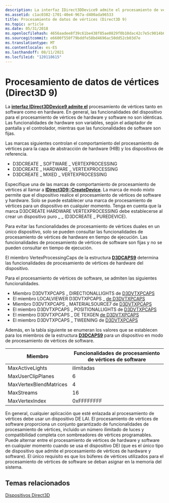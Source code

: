 ```yaml
---
description: La interfaz IDirect3DDevice9 admite el procesamiento de vértices tanto en software como en hardware.
ms.assetid: c1ac0382-1701-40e4-967a-d400ada96533
title: Procesamiento de datos de vértices (Direct3D 9)
ms.topic: article
ms.date: 05/31/2018
ms.openlocfilehash: 4656aadee8f39c61be438f85ae0829f0b10dac42c7e5c9014b6ba8c164b3257b
ms.sourcegitcommit: e6600f550f79bddfe58bd4696ac50dd52cb03d7e
ms.translationtype: MT
ms.contentlocale: es-ES
ms.lasthandoff: 08/11/2021
ms.locfileid: "120118615"
---
```

# <a name="processing-vertex-data-direct3d-9"></a>Procesamiento de datos de vértices (Direct3D 9)

La [**interfaz IDirect3DDevice9 admite el**](/windows/win32/api/d3d9helper/nn-d3d9helper-idirect3ddevice9) procesamiento de vértices tanto en software como en hardware. En general, las funcionalidades del dispositivo para el procesamiento de vértices de hardware y software no son idénticas. Las funcionalidades de hardware son variables, según el adaptador de pantalla y el controlador, mientras que las funcionalidades de software son fijas.

Las marcas siguientes controlan el comportamiento del procesamiento de vértices para la capa de abstracción de hardware (HIB) y los dispositivos de referencia.

-   D3DCREATE \_ SOFTWARE \_ VERTEXPROCESSING
-   D3DCREATE \_ HARDWARE \_ VERTEXPROCESSING
-   D3DCREATE \_ MIXED \_ VERTEXPROCESSING

Especifique una de las marcas de comportamiento de procesamiento de vértices al llamar a [**IDirect3D9::CreateDevice**](/windows/win32/api/d3d9/nf-d3d9-idirect3d9-createdevice). La marca de modo mixto permite que el dispositivo realice el procesamiento de vértices de software y hardware. Solo se puede establecer una marca de procesamiento de vértices para un dispositivo en cualquier momento. Tenga en cuenta que la marca D3DCREATE HARDWARE VERTEXPROCESSING debe establecerse al crear un dispositivo puro \_ \_ (D3DCREATE \_ PUREDEVICE).

Para evitar las funcionalidades de procesamiento de vértices duales en un único dispositivo, solo se pueden consultar las funcionalidades de procesamiento de vértices de hardware en tiempo de ejecución. Las funcionalidades de procesamiento de vértices de software son fijas y no se pueden consultar en tiempo de ejecución.

El miembro VertexProcessingCaps de la estructura [**D3DCAPS9**](/windows/desktop/api/D3D9Caps/ns-d3d9caps-d3dcaps9) determina las funcionalidades de procesamiento de vértices de hardware del dispositivo.

Para el procesamiento de vértices de software, se admiten las siguientes funcionalidades.

-   Miembro D3DVTXPCAPS \_ DIRECTIONALLIGHTS de [D3DVTXPCAPS](d3dvtxpcaps.md)
-   El miembro LOCALVIEWER D3DVTXPCAPS \_ [de D3DVTXPCAPS](d3dvtxpcaps.md)
-   Miembro D3DVTXPCAPS \_ MATERIALSOURCE7 de [D3DVTXPCAPS](d3dvtxpcaps.md)
-   El miembro D3DVTXPCAPS \_ POSITIONALLIGHTS de [D3DVTXPCAPS](d3dvtxpcaps.md)
-   El miembro D3DVTXPCAPS \_ DE TEXGEN [de D3DVTXPCAPS](d3dvtxpcaps.md)
-   El miembro D3DVTXPCAPS \_ TWEENING de [D3DVTXPCAPS](d3dvtxpcaps.md)

Además, en la tabla siguiente se enumeran los valores que se establecen para los miembros de la estructura [**D3DCAPS9**](/windows/desktop/api/D3D9Caps/ns-d3d9caps-d3dcaps9) para un dispositivo en modo de procesamiento de vértices de software.



| Miembro                 | Funcionalidades de procesamiento de vértices de software |
|------------------------|-----------------------------------------|
| MaxActiveLights        | ilimitadas                               |
| MaxUserClipPlanes      | 6                                       |
| MaxVertexBlendMatrices | 4                                       |
| MaxStreams             | 16                                      |
| MaxVertexIndex         | 0xFFFFFFFF                              |



 

En general, cualquier aplicación que esté enlazada al procesamiento de vértices debe usar un dispositivo DE LAI. El procesamiento de vértices de software proporciona un conjunto garantizado de funcionalidades de procesamiento de vértices, incluido un número ilimitado de luces y compatibilidad completa con sombreadores de vértices programables. Puede alternar entre el procesamiento de vértices de hardware y software en cualquier momento cuando se usa el dispositivo DEI (que es el único tipo de dispositivo que admite el procesamiento de vértices de hardware y software). El único requisito es que los búferes de vértices utilizados para el procesamiento de vértices de software se deban asignar en la memoria del sistema.

## <a name="related-topics"></a>Temas relacionados

<dl> <dt>

[Dispositivos Direct3D](direct3d-devices.md)
</dt> </dl>

 

 
